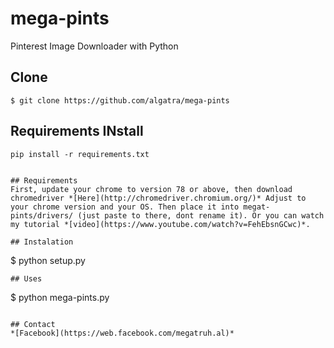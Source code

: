 # mega-pints
Pinterest Image Downloader with Python
## Clone
```
$ git clone https://github.com/algatra/mega-pints
```
## Requirements INstall
```
pip install -r requirements.txt


## Requirements
First, update your chrome to version 78 or above, then download chromedriver *[Here](http://chromedriver.chromium.org/)* Adjust to your chrome version and your OS. Then place it into megat-pints/drivers/ (just paste to there, dont rename it). Or you can watch my tutorial *[video](https://www.youtube.com/watch?v=FehEbsnGCwc)*.

## Instalation
```
$ python setup.py
```
## Uses
```
$ python mega-pints.py
```

## Contact
*[Facebook](https://web.facebook.com/megatruh.al)*
